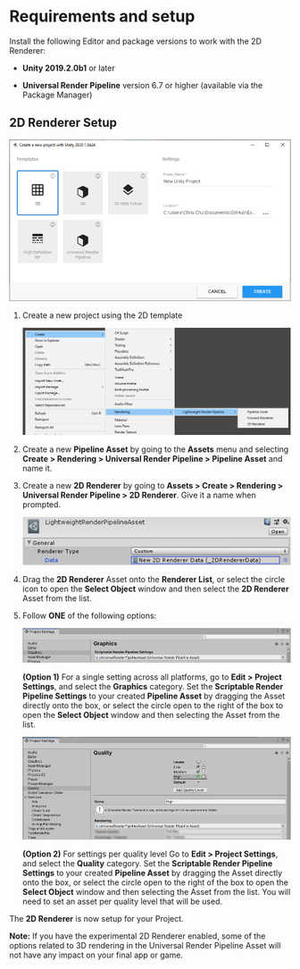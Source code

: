 # Requirements and setup

Install the following Editor and package versions to work with the 2D Renderer:

- __Unity 2019.2.0b1__ or later

- __Universal Render Pipeline__ version 6.7 or higher (available via the Package Manager)

## 2D Renderer Setup
![](Images/2D/New_Project_With_Template.png)

1. Create a new project using the 2D template

    ![](Images/2D/image_2.png)

2. Create a new __Pipeline Asset__ by going to the __Assets__ menu and selecting __Create > Rendering > Universal Render Pipeline > Pipeline Asset__ and name it.

3. Create a new __2D Renderer__ by going to __Assets > Create > Rendering > Universal Render Pipeline > 2D Renderer__. Give it a name when prompted.

   ![](Images/2D/image_3.png)

4. Drag the __2D Renderer__ Asset onto the __Renderer List__, or select the circle icon to open the __Select Object__ window and then select the __2D Renderer__ Asset from the list.

6. Follow __ONE__ of the following options:
   
   ![](Images/2D/image_4.png)

   __(Option 1)__ For a single setting across all platforms, go to __Edit > Project Settings__, and select the __Graphics__ category. Set the __Scriptable Render Pipeline Settings__ to your created __Pipeline Asset__ by dragging the Asset directly onto the box, or select the circle open to the right of the box to open the __Select Object__ window and then selecting the Asset from the list.   

    ![](Images/2D/Quality_Settings.png) 

    __(Option 2)__ For settings per quality level Go to __Edit > Project Settings__, and select the __Quality__ category. Set the __Scriptable Render Pipeline Settings__ to your created __Pipeline Asset__ by dragging the Asset directly onto the box, or select the circle open to the right of the box to open the __Select Object__ window and then selecting the Asset from the list. You will need to set an asset per quality level that will be used.  



The __2D Renderer__ is now setup for your Project.

__Note:__ If you have the experimental 2D Renderer enabled, some of the options related to 3D rendering in the Universal Render Pipeline Asset will not have any impact on your final app or game.



